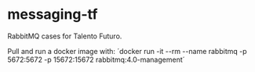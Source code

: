 # messaging-tf

RabbitMQ cases for Talento Futuro.

Pull and run a docker image with: ´docker run -it --rm --name rabbitmq -p 5672:5672 -p 15672:15672 rabbitmq:4.0-management´